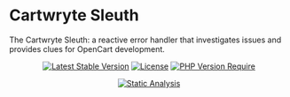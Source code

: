 # Cartwryte Sleuth

The Cartwryte Sleuth: a reactive error handler that investigates issues and provides clues for OpenCart development.

<div align="center">

[![Latest Stable Version](https://poser.pugx.org/cartwryte/sleuth/v/stable)](https://packagist.org/packages/cartwryte/sleuth)
[![License](https://poser.pugx.org/cartwryte/sleuth/license)](https://packagist.org/packages/cartwryte/sleuth)
[![PHP Version Require](https://poser.pugx.org/cartwryte/sleuth/require/php)](https://packagist.org/packages/cartwryte/sleuth)

[![Static Analysis](https://github.com/cartwryte/sleuth/workflows/Static%20Analysis/badge.svg)](https://github.com/cartwryte/sleuth/actions)

</div>
